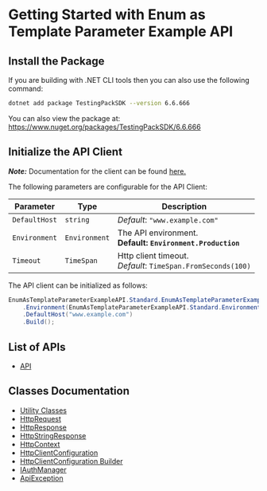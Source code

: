 
# Getting Started with Enum as Template Parameter Example API

## Install the Package

If you are building with .NET CLI tools then you can also use the following command:

```bash
dotnet add package TestingPackSDK --version 6.6.666
```

You can also view the package at:
https://www.nuget.org/packages/TestingPackSDK/6.6.666

## Initialize the API Client

**_Note:_** Documentation for the client can be found [here.](https://www.github.com/Syed-Subtain/testing-pack-dotnet-sdk/tree/6.6.666/doc/client.md)

The following parameters are configurable for the API Client:

| Parameter | Type | Description |
|  --- | --- | --- |
| `DefaultHost` | `string` | *Default*: `"www.example.com"` |
| `Environment` | `Environment` | The API environment. <br> **Default: `Environment.Production`** |
| `Timeout` | `TimeSpan` | Http client timeout.<br>*Default*: `TimeSpan.FromSeconds(100)` |

The API client can be initialized as follows:

```csharp
EnumAsTemplateParameterExampleAPI.Standard.EnumAsTemplateParameterExampleAPIClient client = new EnumAsTemplateParameterExampleAPI.Standard.EnumAsTemplateParameterExampleAPIClient.Builder()
    .Environment(EnumAsTemplateParameterExampleAPI.Standard.Environment.Production)
    .DefaultHost("www.example.com")
    .Build();
```

## List of APIs

* [API](https://www.github.com/Syed-Subtain/testing-pack-dotnet-sdk/tree/6.6.666/doc/controllers/api.md)

## Classes Documentation

* [Utility Classes](https://www.github.com/Syed-Subtain/testing-pack-dotnet-sdk/tree/6.6.666/doc/utility-classes.md)
* [HttpRequest](https://www.github.com/Syed-Subtain/testing-pack-dotnet-sdk/tree/6.6.666/doc/http-request.md)
* [HttpResponse](https://www.github.com/Syed-Subtain/testing-pack-dotnet-sdk/tree/6.6.666/doc/http-response.md)
* [HttpStringResponse](https://www.github.com/Syed-Subtain/testing-pack-dotnet-sdk/tree/6.6.666/doc/http-string-response.md)
* [HttpContext](https://www.github.com/Syed-Subtain/testing-pack-dotnet-sdk/tree/6.6.666/doc/http-context.md)
* [HttpClientConfiguration](https://www.github.com/Syed-Subtain/testing-pack-dotnet-sdk/tree/6.6.666/doc/http-client-configuration.md)
* [HttpClientConfiguration Builder](https://www.github.com/Syed-Subtain/testing-pack-dotnet-sdk/tree/6.6.666/doc/http-client-configuration-builder.md)
* [IAuthManager](https://www.github.com/Syed-Subtain/testing-pack-dotnet-sdk/tree/6.6.666/doc/i-auth-manager.md)
* [ApiException](https://www.github.com/Syed-Subtain/testing-pack-dotnet-sdk/tree/6.6.666/doc/api-exception.md)

